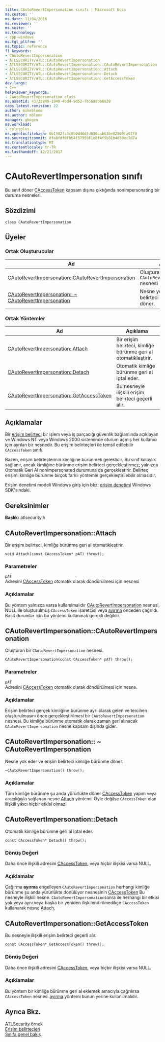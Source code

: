 ```yaml
---
title: CAutoRevertImpersonation sınıfı | Microsoft Docs
ms.custom: ''
ms.date: 11/04/2016
ms.reviewer: ''
ms.suite: ''
ms.technology:
- cpp-windows
ms.tgt_pltfrm: ''
ms.topic: reference
f1_keywords:
- CAutoRevertImpersonation
- ATLSECURITY/ATL::CAutoRevertImpersonation
- ATLSECURITY/ATL::CAutoRevertImpersonation::CAutoRevertImpersonation
- ATLSECURITY/ATL::CAutoRevertImpersonation::Attach
- ATLSECURITY/ATL::CAutoRevertImpersonation::Detach
- ATLSECURITY/ATL::CAutoRevertImpersonation::GetAccessToken
dev_langs:
- C++
helpviewer_keywords:
- CAutoRevertImpersonation class
ms.assetid: 43732849-1940-4bd4-9d52-7a5698bb8838
caps.latest.revision: 22
author: mikeblome
ms.author: mblome
manager: ghogen
ms.workload:
- cplusplus
ms.openlocfilehash: 0b1982fc3c8b0d46dfd636cab63be82509fa07f0
ms.sourcegitcommit: 8fa8fdf0fbb4f57950f1e8f4f9b81b4d39ec7d7a
ms.translationtype: MT
ms.contentlocale: tr-TR
ms.lasthandoff: 12/21/2017
---
```

# <a name="cautorevertimpersonation-class"></a>CAutoRevertImpersonation sınıfı
Bu sınıf döner [CAccessToken](../../atl/reference/caccesstoken-class.md) kapsam dışına çıktığında nonimpersonating bir duruma nesneleri.  
  
## <a name="syntax"></a>Sözdizimi  
  
```
class CAutoRevertImpersonation
```  
  
## <a name="members"></a>Üyeler  
  
### <a name="public-constructors"></a>Ortak Oluşturucular  
  
|Ad|Açıklama|  
|----------|-----------------|  
|[CAutoRevertImpersonation::CAutoRevertImpersonation](#cautorevertimpersonation)|Oluşturan bir `CAutoRevertImpersonation` nesnesi|  
|[CAutoRevertImpersonation:: ~ CAutoRevertImpersonation](#dtor)|Nesne yok eder ve erişim belirteci kimliğe bürünme döner.|  
  
### <a name="public-methods"></a>Ortak Yöntemler  
  
|Ad|Açıklama|  
|----------|-----------------|  
|[CAutoRevertImpersonation::Attach](#attach)|Bir erişim belirteci, kimliğe bürünme geri al otomatikleştirir.|  
|[CAutoRevertImpersonation::Detach](#detach)|Otomatik kimliğe bürünme geri al iptal eder.|  
|[CAutoRevertImpersonation::GetAccessToken](#getaccesstoken)|Bu nesneyle ilişkili erişim belirteci geçerli alır.|  
  
## <a name="remarks"></a>Açıklamalar  
 Bir [erişim belirteci](http://msdn.microsoft.com/library/windows/desktop/aa374909) bir işlem veya iş parçacığı güvenlik bağlamında açıklayan ve Windows NT veya Windows 2000 sisteminde oturum açmış her kullanıcı için ayrılan bir nesnedir. Bu erişim belirteçleri ile temsil edilebilir `CAccessToken` sınıfı.  
  
 Bazen, erişim belirteçlerinin kimliğine bürünmek gereklidir. Bu sınıf kolaylık sağlanır, ancak kimliğine bürünme erişim belirteci gerçekleştirmez; yalnızca Otomatik Geri Al nonimpersonated durumuna da gerçekleştirir. Belirteç erişimi kimliğe bürünme birçok farklı yöntemle gerçekleştirilebilir olmasıdır.  
  
 Erişim denetimi modeli Windows giriş için bkz: [erişim denetimi](http://msdn.microsoft.com/library/windows/desktop/aa374860) Windows SDK'sındaki.  
  
## <a name="requirements"></a>Gereksinimler  
 **Başlık:** atlsecurity.h  
  
##  <a name="attach"></a>CAutoRevertImpersonation::Attach  
 Bir erişim belirteci, kimliğe bürünme geri al otomatikleştirir.  
  
```
void Attach(const CAccessToken* pAT) throw();
```  
  
### <a name="parameters"></a>Parametreler  
 `pAT`  
 Adresini [CAccessToken](../../atl/reference/caccesstoken-class.md) otomatik olarak döndürülmesi için nesnesi  
  
### <a name="remarks"></a>Açıklamalar  
 Bu yöntem yalnızca varsa kullanılmalıdır [CAutoRevertImpersonation](../../atl/reference/cautorevertimpersonation-class.md) nesnesi, NULL ile oluşturulmuş `CAccessToken` işaretçisi veya [ayırma](#detach) önceden çağrıldı. Basit durumlar için bu yöntemi kullanmak gerekli değildir.  
  
##  <a name="cautorevertimpersonation"></a>CAutoRevertImpersonation::CAutoRevertImpersonation  
 Oluşturan bir `CAutoRevertImpersonation` nesnesi.  
  
```
CAutoRevertImpersonation(const CAccessToken* pAT) throw();
```  
  
### <a name="parameters"></a>Parametreler  
 `pAT`  
 Adresini [CAccessToken](../../atl/reference/caccesstoken-class.md) otomatik olarak döndürülmesi için nesne.  
  
### <a name="remarks"></a>Açıklamalar  
 Erişim belirteci gerçek kimliğine bürünme ayrı olarak gelen ve tercihen oluşturulmasını önce gerçekleştirilmesi bir `CAutoRevertImpersonation` nesnesi. Bu kimliğe bürünme otomatik olarak zaman geri alınacak `CAutoRevertImpersonation` nesne kapsam dışında gider.  
  
##  <a name="dtor"></a>CAutoRevertImpersonation:: ~ CAutoRevertImpersonation  
 Nesne yok eder ve erişim belirteci kimliğe bürünme döner.  
  
```
~CAutoRevertImpersonation() throw();
```  
  
### <a name="remarks"></a>Açıklamalar  
 Tüm kimliğe bürünme şu anda yürürlükte döner [CAccessToken](../../atl/reference/caccesstoken-class.md) yapım veya aracılığıyla sağlanan nesne [Attach](#attach) yöntemi. Öyle değilse `CAccessToken` olan ilişkili yıkıcı hiçbir etkisi olmaz.  
  
##  <a name="detach"></a>CAutoRevertImpersonation::Detach  
 Otomatik kimliğe bürünme geri al iptal eder.  
  
```
const CAccessToken* Detach() throw();
```  
  
### <a name="return-value"></a>Dönüş Değeri  
 Daha önce ilişkili adresini [CAccessToken](../../atl/reference/caccesstoken-class.md), veya hiçbir ilişkisi varsa NULL.  
  
### <a name="remarks"></a>Açıklamalar  
 Çağırma **ayırma** engelleyen `CAutoRevertImpersonation` herhangi kimliğe bürünme şu anda yürürlükte dönülüyor nesnesinin [CAccessToken](../../atl/reference/caccesstoken-class.md) Bu nesneyle ilişkili nesne. `CAutoRevertImpersonation`sonra ile herhangi bir etkisi yok veya aynı veya başka bir yeniden ilişkilendirilmedikçe `CAccessToken` kullanarak nesne [Attach](#attach).  
  
##  <a name="getaccesstoken"></a>CAutoRevertImpersonation::GetAccessToken  
 Bu nesneyle ilişkili erişim belirteci geçerli alır.  
  
```
const CAccessToken* GetAccessToken() throw();
```  
  
### <a name="return-value"></a>Dönüş Değeri  
 Daha önce ilişkili adresini [CAccessToken](../../atl/reference/caccesstoken-class.md), veya hiçbir ilişkisi varsa NULL.  
  
### <a name="remarks"></a>Açıklamalar  
 Bu yöntem bir kimliğe bürünme geri al eklemek amacıyla çağrılırsa `CAccessToken` nesnesi [ayırma](#detach) yöntemi bunun yerine kullanılmalıdır.  
  
## <a name="see-also"></a>Ayrıca Bkz.  
 [ATLSecurity örnek](../../visual-cpp-samples.md)   
 [Erişim belirteçleri](http://msdn.microsoft.com/library/windows/desktop/aa374909)   
 [Sınıfa genel bakış](../../atl/atl-class-overview.md)

